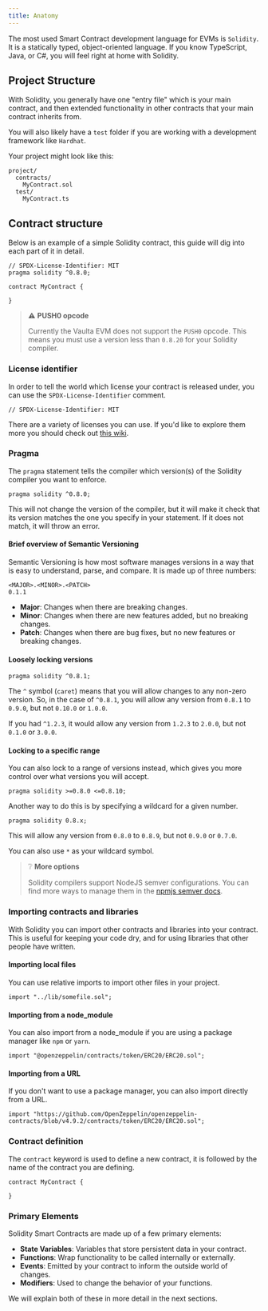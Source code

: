 ```yaml
---
title: Anatomy
---
```


<head>
    <title>Anatomy (EVM)</title>
</head>

The most used Smart Contract development language for EVMs is `Solidity`. It is a statically typed, object-oriented language.
If you know TypeScript, Java, or C#, you will feel right at home with Solidity.


## Project Structure

With Solidity, you generally have one "entry file" which is your main contract, and then extended functionality in other contracts that your main contract inherits from.

You will also likely have a `test` folder if you are working with a development framework like `Hardhat`.

Your project might look like this:
```text
project/
  contracts/
    MyContract.sol
  test/
    MyContract.ts
```





## Contract structure

Below is an example of a simple Solidity contract, this guide will dig into each part of it in detail.

```solidity
// SPDX-License-Identifier: MIT
pragma solidity ^0.8.0;

contract MyContract {

}
```

> ⚠ **PUSH0 opcode**
> 
> Currently the Vaulta EVM does not support the `PUSH0` opcode. This means you must use a version less than `0.8.20` for your Solidity compiler.

### License identifier

In order to tell the world which license your contract is released under, you can use the `SPDX-License-Identifier` comment.

```solidity
// SPDX-License-Identifier: MIT
```

There are a variety of licenses you can use. If you'd like to explore them more you should check
out [this wiki](https://en.wikipedia.org/wiki/Software_license).



### Pragma

The `pragma` statement tells the compiler which version(s) of the Solidity compiler you want to enforce.

```solidity
pragma solidity ^0.8.0;
```

This will not change the version of the compiler, but it will make it check that its version matches the one you 
specify in your statement. If it does not match, it will throw an error.

#### Brief overview of Semantic Versioning

Semantic Versioning is how most software manages versions in a way that is easy to understand, parse, and compare. It is made up of three numbers:

```text
<MAJOR>.<MINOR>.<PATCH>
0.1.1
```

- **Major**: Changes when there are breaking changes.
- **Minor**: Changes when there are new features added, but no breaking changes.
- **Patch**: Changes when there are bug fixes, but no new features or breaking changes.

#### Loosely locking versions

```solidity
pragma solidity ^0.8.1;
```

The `^` symbol (`caret`) means that you will allow changes to any non-zero version. So, in the case of `^0.8.1`,
you will allow any version from `0.8.1` to `0.9.0`, but not `0.10.0` or `1.0.0`.

If you had `^1.2.3`, it would allow any version from `1.2.3` to `2.0.0`, but not `0.1.0` or `3.0.0`.

#### Locking to a specific range

You can also lock to a range of versions instead, which gives you more control over what versions you will accept.

```solidity
pragma solidity >=0.8.0 <=0.8.10;
```

Another way to do this is by specifying a wildcard for a given number.

```solidity
pragma solidity 0.8.x;
```

This will allow any version from `0.8.0` to `0.8.9`, but not `0.9.0` or `0.7.0`.

You can also use `*` as your wildcard symbol.

> ❔ **More options**
> 
> Solidity compilers support NodeJS semver configurations. 
> You can find more ways to manage them in the [npmjs semver docs](https://docs.npmjs.com/cli/v6/using-npm/semver).







### Importing contracts and libraries

With Solidity you can import other contracts and libraries into your contract. This is useful for keeping your code dry, 
and for using libraries that other people have written.

#### Importing local files

You can use relative imports to import other files in your project.

```solidity
import "../lib/somefile.sol";
```

#### Importing from a node_module

You can also import from a node_module if you are using a package manager like `npm` or `yarn`.

```solidity
import "@openzeppelin/contracts/token/ERC20/ERC20.sol";
```

#### Importing from a URL

If you don't want to use a package manager, you can also import directly from a URL.

```solidity
import "https://github.com/OpenZeppelin/openzeppelin-contracts/blob/v4.9.2/contracts/token/ERC20/ERC20.sol";
```




### Contract definition

The `contract` keyword is used to define a new contract, it is followed by the name of the contract you are defining.

```solidity
contract MyContract {

}
```


### Primary Elements

Solidity Smart Contracts are made up of a few primary elements:

- **State Variables**: Variables that store persistent data in your contract.
- **Functions**: Wrap functionality to be called internally or externally.
- **Events**: Emitted by your contract to inform the outside world of changes.
- **Modifiers**: Used to change the behavior of your functions.

We will explain both of these in more detail in the next sections.
